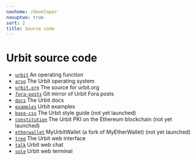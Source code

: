 ```yaml
---
navhome: /developer
navuptwo: true
sort: 2
title: Source code
---
```


# Urbit source code

<div class="row head">
  <div class="col-md-12">
  <ul>
      <li><a href="https://github.com/urbit/urbit"><code>urbit</code></a><b> </b> An operating function</li>
      <li><a href="https://github.com/urbit/arvo"><code>arvo</code></a><b> </b> The Urbit operating system</li>
      <li><a href="https://github.com/urbit/urbit.org"><code>urbit.org</code></a><b> </b> The source for urbit.org</li>
      <li><a href="https://github.com/urbit/fora-posts"><code>fora-posts</code></a><b> </b> Git mirror of Urbit Fora posts</li>
      <li><a href="https://github.com/urbit/docs"><code>docs</code></a><b> </b> The Urbit docs</li>
      <li><a href="https://github.com/urbit/examples"><code>examples</code></a><b> </b> Urbit examples</li>
      <li><a href="https://github.com/urbit/base-css"><code>base-css</code></a><b> </b> The Urbit style guide (not yet launched)</li>
      <li><a href="https://github.com/urbit/constitution"><code>constitution</code></a><b> </b> The Urbit PKI on the Ethereum blockchain (not yet launched)</li>
      <li><a href="https://github.com/urbit/etherwallet"><code>etherwallet</code></a><b> </b> MyUrbitWallet (a fork of MyEtherWallet) (not yet launched)</li>
      <li><a href="https://github.com/urbit/tree"><code>tree</code></a><b> </b> The Urbit web interface</li>
      <li><a href="https://github.com/urbit/talk"><code>talk</code></a><b> </b> Urbit web chat</li>
      <li><a href="https://github.com/urbit/sole"><code>sole</code></a><b> </b> Urbit web terminal</li>
  </ul>
  </div>
</div>
